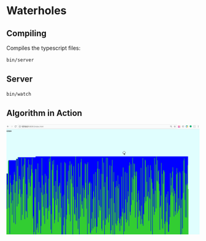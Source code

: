 # Waterholes

## Compiling

Compiles the typescript files:

```sh
bin/server
```

## Server

```sh
bin/watch
```

## Algorithm in Action

![Algorithm in Action](animation.gif)
